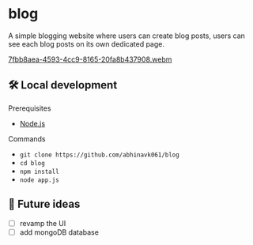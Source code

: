 # blog

A simple blogging website where users can create blog posts, users can see each blog posts on its own dedicated page.

[7fbb8aea-4593-4cc9-8165-20fa8b437908.webm](https://user-images.githubusercontent.com/121325239/212464111-4549ce1b-5a88-4947-859c-746147b101c5.webm)

## 🛠 Local development

Prerequisites
- [Node.js](https://nodejs.org/en/download)

Commands
- `git clone https://github.com/abhinavk061/blog`
- `cd blog`
- `npm install`
- `node app.js`

## 🔮 Future ideas

- [ ] revamp the UI
- [ ] add mongoDB database
